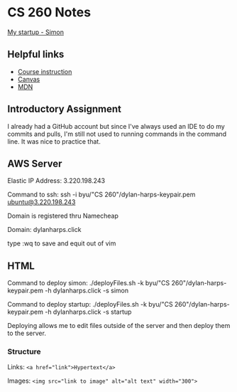 # CS 260 Notes

[My startup - Simon](https://simon.cs260.click)

## Helpful links

- [Course instruction](https://github.com/webprogramming260)
- [Canvas](https://byu.instructure.com)
- [MDN](https://developer.mozilla.org)

## Introductory Assignment
I already had a GitHub account but since I've always used an IDE to do my commits and pulls, I'm still not used to running commands in the command line. It was nice to practice that. 

## AWS Server
Elastic IP Address: 3.220.198.243

Command to ssh: ssh -i byu/"CS 260"/dylan-harps-keypair.pem ubuntu@3.220.198.243

Domain is registered thru Namecheap

Domain: dylanharps.click

type :wq to save and equit out of vim

## HTML
Command to deploy simon: ./deployFiles.sh -k byu/"CS 260"/dylan-harps-keypair.pem -h dylanharps.click -s simon

Command to deploy startup: ./deployFiles.sh -k byu/"CS 260"/dylan-harps-keypair.pem -h dylanharps.click -s startup

Deploying allows me to edit files outside of the server and then deploy them to the server. 
### Structure
Links: ```<a href="link">Hypertext</a>```

Images: ```<img src="link to image" alt="alt text" width="300">```
